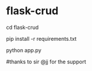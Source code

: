 # flask-crud 




cd flask-crud 

pip install -r requirements.txt

python app.py


#thanks to sir @jj for the support
